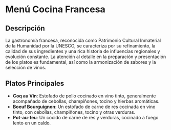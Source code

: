 # Menú Cocina Francesa

## Descripción
La gastronomía francesa, reconocida como Patrimonio Cultural Inmaterial de la Humanidad por la UNESCO, se caracteriza por su refinamiento, la calidad de sus ingredientes y una rica historia de influencias regionales y evolución constante. La atención al detalle en la preparación y presentación de los platos es fundamental, así como la armonización de sabores y la selección de vinos. 

## Platos Principales
- **Coq au Vin**: Estofado de pollo cocinado en vino tinto, generalmente acompañado de cebollas, champiñones, tocino y hierbas aromáticas. 
- **Boeuf Bourguignon**: Un estofado de carne de res cocinada en vino tinto, con cebollas, champiñones, tocino y otras verduras. 
- **Pot-au-feu**: Un cocido de carne de res y verduras, cocinado a fuego lento en un caldo. 